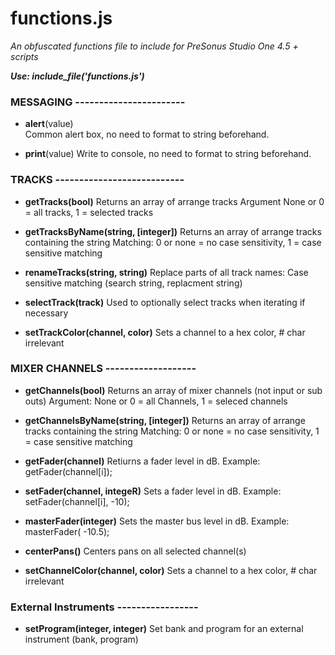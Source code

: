 # functions.js
_An obfuscated functions file to include for PreSonus Studio One 4.5 + scripts_

**_Use:  include_file('functions.js')_**

### MESSAGING  -----------------------

- **alert**(value)</br>
Common alert box, no need to format to string beforehand.

- **print**(value)
Write to console, no need to format to string beforehand.

### TRACKS ---------------------------

- **getTracks(bool)**
Returns an array of arrange tracks
Argument None or 0 = all tracks, 1 = selected tracks

- **getTracksByName(string, [integer])**
Returns an array of arrange tracks containing the string
Matching: 0 or none = no case sensitivity, 1 = case sensitive matching

- **renameTracks(string, string)**
Replace parts of all track names:  Case sensitive matching (search string, replacment string)

- **selectTrack(track)**
Used to optionally select tracks when iterating if necessary

- **setTrackColor(channel, color)**
Sets a channel to a hex color, # char irrelevant


### MIXER CHANNELS -------------------

- **getChannels(bool)**
Returns an array of mixer channels (not input or sub outs)
Argument: None or 0 = all Channels, 1 = seleced channels

- **getChannelsByName(string, [integer])**
Returns an array of arrange tracks containing the string
Matching: 0 or none = no case sensitivity, 1 = case sensitive matching

- **getFader(channel)**
Retiurns a fader level in dB.  Example: getFader(channel[i]);

- **setFader(channel, integeR)**
Sets a fader level in dB.  Example: setFader(channel[i], -10);

- **masterFader(integer)**
Sets the master bus level in dB.  Example: masterFader( -10.5);

- **centerPans()**
Centers pans on all selected channel(s)

- **setChannelColor(channel, color)**
Sets a channel to a hex color, # char irrelevant

### External Instruments -----------------

- **setProgram(integer, integer)**
Set bank and program for an external instrument (bank, program)
